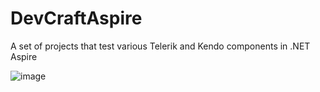 # DevCraftAspire
A set of projects that test various Telerik and Kendo components in .NET Aspire

![image](https://github.com/LanceMcCarthy/DevCraftAspire/assets/3520532/2e2b3aa4-0ad4-47a2-b449-f9b849d44f52)
